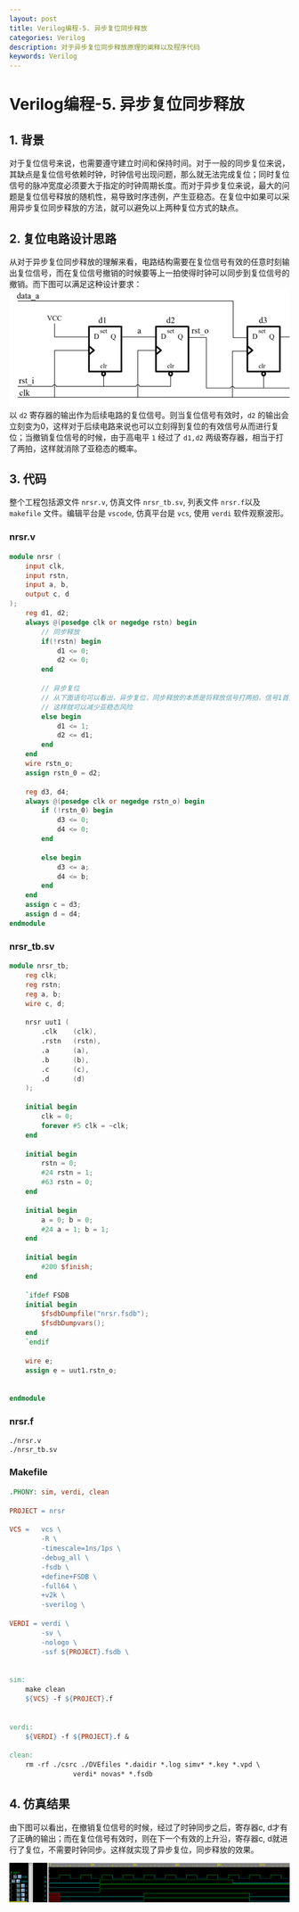 ```yaml
---
layout: post
title: Verilog编程-5. 异步复位同步释放
categories: Verilog
description: 对于异步复位同步释放原理的阐释以及程序代码
keywords: Verilog
---
```


# Verilog编程-5. 异步复位同步释放

## 1. 背景
对于复位信号来说，也需要遵守建立时间和保持时间。对于一般的同步复位来说，其缺点是复位信号依赖时钟，时钟信号出现问题，那么就无法完成复位；同时复位信号的脉冲宽度必须要大于指定的时钟周期长度。而对于异步复位来说，最大的问题是复位信号释放的随机性，易导致时序违例，产生亚稳态。在复位中如果可以采用异步复位同步释放的方法，就可以避免以上两种复位方式的缺点。


## 2. 复位电路设计思路
从对于异步复位同步释放的理解来看，电路结构需要在复位信号有效的任意时刻输出复位信号，而在复位信号撤销的时候要等上一拍使得时钟可以同步到复位信号的撤销。而下图可以满足这种设计要求：
![](/images/blog/picture13.jpg)
以 `d2` 寄存器的输出作为后续电路的复位信号。则当复位信号有效时，`d2` 的输出会立刻变为0，这样对于后续电路来说也可以立刻得到复位的有效信号从而进行复位；当撤销复位信号的时候，由于高电平 `1` 经过了 `d1,d2` 两级寄存器，相当于打了两拍，这样就消除了亚稳态的概率。

## 3. 代码
整个工程包括源文件 `nrsr.v`, 仿真文件 `nrsr_tb.sv`, 列表文件 `nrsr.f`以及 `makefile` 文件。编辑平台是 `vscode`, 仿真平台是 `vcs`, 使用 `verdi` 软件观察波形。

### nrsr.v
```verilog
module nrsr (
    input clk,
    input rstn,
    input a, b,
    output c, d
);
    reg d1, d2;
    always @(posedge clk or negedge rstn) begin
        // 同步释放
        if(!rstn) begin
            d1 <= 0;
            d2 <= 0;
        end

        // 异步复位
        // 从下面语句可以看出，异步复位，同步释放的本质是将释放信号打两拍，信号1首先经过了d1，再经过了d2
        // 这样就可以减少亚稳态风险
        else begin
            d1 <= 1;
            d2 <= d1;
        end
    end
    wire rstn_o;
    assign rstn_0 = d2;

    reg d3, d4;
    always @(posedge clk or negedge rstn_o) begin
        if (!rstn_0) begin
            d3 <= 0;
            d4 <= 0;
        end

        else begin
            d3 <= a;
            d4 <= b;
        end
    end
    assign c = d3;
    assign d = d4;
endmodule
```

### nrsr_tb.sv
```verilog
module nrsr_tb;
    reg clk;
    reg rstn;
    reg a, b;
    wire c, d;

    nrsr uut1 (
        .clk    (clk),
        .rstn   (rstn),
        .a      (a),
        .b      (b),
        .c      (c),
        .d      (d)
    );

    initial begin
        clk = 0;
        forever #5 clk = ~clk;
    end

    initial begin
        rstn = 0;
        #24 rstn = 1;
        #63 rstn = 0;
    end

    initial begin
        a = 0; b = 0;
        #24 a = 1; b = 1;
    end

    initial begin
        #200 $finish;
    end

    `ifdef FSDB
    initial begin
        $fsdbDumpfile("nrsr.fsdb");
        $fsdbDumpvars();
    end
    `endif

    wire e;
    assign e = uut1.rstn_o;

    
endmodule
```

### nrsr.f
```
./nrsr.v
./nrsr_tb.sv
```

### Makefile
```makefile
.PHONY: sim, verdi, clean

PROJECT = nrsr

VCS =	vcs \
		-R \
		-timescale=1ns/1ps \
		-debug_all \
		-fsdb \
		+define+FSDB \
		-full64 \
		+v2k \
		-sverilog \

VERDI =	verdi \
		-sv \
		-nologo \
		-ssf ${PROJECT}.fsdb \


sim:
	make clean
	${VCS} -f ${PROJECT}.f


verdi:
	${VERDI} -f ${PROJECT}.f &

clean:
	rm -rf ./csrc ./DVEfiles *.daidir *.log simv* *.key *.vpd \
				verdi* novas* *.fsdb

```


## 4. 仿真结果
由下图可以看出，在撤销复位信号的时候，经过了时钟同步之后，寄存器c, d才有了正确的输出；而在复位信号有效时，则在下一个有效的上升沿，寄存器c, d就进行了复位，不需要时钟同步。这样就实现了异步复位，同步释放的效果。

![](/images/blog/picture14.jpg)

